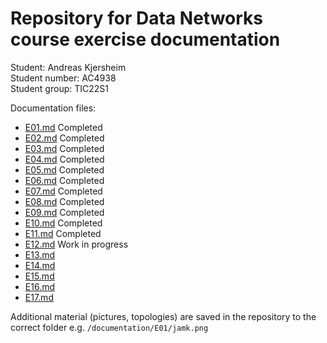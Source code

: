 # Repository for Data Networks course exercise documentation

Student: Andreas Kjersheim\
Student number: AC4938\
Student group: TIC22S1  

Documentation files:

- [E01.md](/documentation/E01.md) Completed
- [E02.md](/documentation/E02.md) Completed
- [E03.md](/documentation/E03.md) Completed
- [E04.md](/documentation/E04.md) Completed
- [E05.md](/documentation/E05.md) Completed
- [E06.md](/documentation/E06.md) Completed
- [E07.md](/documentation/E07.md) Completed
- [E08.md](/documentation/E08.md) Completed
- [E09.md](/documentation/E09.md) Completed
- [E10.md](/documentation/E10.md) Completed
- [E11.md](/documentation/E11.md) Completed
- [E12.md](/documentation/E12.md) Work in progress
- [E13.md](/documentation/E13.md)
- [E14.md](/documentation/E14.md)
- [E15.md](/documentation/E15.md)
- [E16.md](/documentation/E16.md)
- [E17.md](/documentation/E17.md)

Additional material (pictures, topologies) are saved in the repository to the correct folder e.g. `/documentation/E01/jamk.png`

